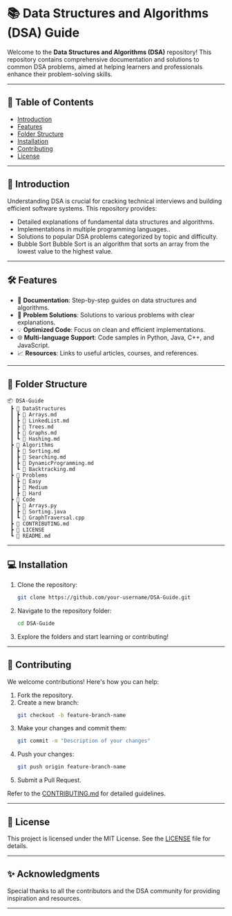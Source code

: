 

# 📚 Data Structures and Algorithms (DSA) Guide

Welcome to the **Data Structures and Algorithms (DSA)** repository! This repository contains comprehensive documentation and solutions to common DSA problems, aimed at helping learners and professionals enhance their problem-solving skills.

---

## 📌 **Table of Contents**
- [Introduction](#introduction)
- [Features](#features)
- [Folder Structure](#folder-structure)
- [Installation](#installation)
- [Contributing](#contributing)
- [License](#license)

---

## 🚀 **Introduction**
Understanding DSA is crucial for cracking technical interviews and building efficient software systems. This repository provides:
- Detailed explanations of fundamental data structures and algorithms.
- Implementations in multiple programming languages..
- Solutions to popular DSA problems categorized by topic and difficulty.
- Bubble Sort
Bubble Sort is an algorithm that sorts an array from the lowest value to the highest value.

----

## 🛠️ **Features**
- 📂 **Documentation**: Step-by-step guides on data structures and algorithms.
- 📝 **Problem Solutions**: Solutions to various problems with clear explanations.
- 💡 **Optimized Code**: Focus on clean and efficient implementations.
- 🌐 **Multi-language Support**: Code samples in Python, Java, C++, and JavaScript.
- 📈 **Resources**: Links to useful articles, courses, and references.

---

## 📁 **Folder Structure**
```plaintext
📦 DSA-Guide
 ┣ 📂 DataStructures
 ┃ ┣ 📜 Arrays.md
 ┃ ┣ 📜 LinkedList.md
 ┃ ┣ 📜 Trees.md
 ┃ ┣ 📜 Graphs.md
 ┃ ┗ 📜 Hashing.md
 ┣ 📂 Algorithms
 ┃ ┣ 📜 Sorting.md
 ┃ ┣ 📜 Searching.md
 ┃ ┣ 📜 DynamicProgramming.md
 ┃ ┗ 📜 Backtracking.md
 ┣ 📂 Problems
 ┃ ┣ 📂 Easy
 ┃ ┣ 📂 Medium
 ┃ ┣ 📂 Hard
 ┣ 📂 Code
 ┃ ┣ 📜 Arrays.py
 ┃ ┣ 📜 Sorting.java
 ┃ ┗ 📜 GraphTraversal.cpp
 ┣ 📜 CONTRIBUTING.md
 ┣ 📜 LICENSE
 ┗ 📜 README.md
```

---

## 💻 **Installation**
1. Clone the repository:
   ```bash
   git clone https://github.com/your-username/DSA-Guide.git
   ```
2. Navigate to the repository folder:
   ```bash
   cd DSA-Guide
   ```
3. Explore the folders and start learning or contributing!

---

## 🤝 **Contributing**
We welcome contributions! Here's how you can help:
1. Fork the repository.
2. Create a new branch:
   ```bash
   git checkout -b feature-branch-name
   ```
3. Make your changes and commit them:
   ```bash
   git commit -m "Description of your changes"
   ```
4. Push your changes:
   ```bash
   git push origin feature-branch-name
   ```
5. Submit a Pull Request.

Refer to the [CONTRIBUTING.md](CONTRIBUTING.md) for detailed guidelines.

---

## 📜 **License**
This project is licensed under the MIT License. See the [LICENSE](LICENSE) file for details.

---

## ✨ **Acknowledgments**
Special thanks to all the contributors and the DSA community for providing inspiration and resources.

---


